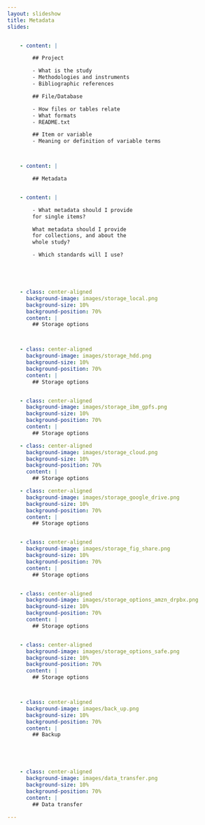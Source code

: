 ```yaml
---
layout: slideshow
title: Metadata
slides:


    - content: |

        ## Project

        - What is the study
        - Methodologies and instruments
        - Bibliographic references

        ## File/Database

        - How files or tables relate
        - What formats
        - README.txt

        ## Item or variable
        - Meaning or definition of variable terms



    - content: |

        ## Metadata


    - content: |

        - What metadata should I provide
        for single items?

        What metadata should I provide
        for collections, and about the
        whole study?

        - Which standards will I use?





    - class: center-aligned
      background-image: images/storage_local.png
      background-size: 10%
      background-position: 70%
      content: |
        ## Storage options



    - class: center-aligned
      background-image: images/storage_hdd.png
      background-size: 10%
      background-position: 70%
      content: |
        ## Storage options


    - class: center-aligned
      background-image: images/storage_ibm_gpfs.png
      background-size: 10%
      background-position: 70%
      content: |
        ## Storage options

    - class: center-aligned
      background-image: images/storage_cloud.png
      background-size: 10%
      background-position: 70%
      content: |
        ## Storage options

    - class: center-aligned
      background-image: images/storage_google_drive.png
      background-size: 10%
      background-position: 70%
      content: |
        ## Storage options


    - class: center-aligned
      background-image: images/storage_fig_share.png
      background-size: 10%
      background-position: 70%
      content: |
        ## Storage options


    - class: center-aligned
      background-image: images/storage_options_amzn_drpbx.png
      background-size: 10%
      background-position: 70%
      content: |
        ## Storage options


    - class: center-aligned
      background-image: images/storage_options_safe.png
      background-size: 10%
      background-position: 70%
      content: |
        ## Storage options



    - class: center-aligned
      background-image: images/back_up.png
      background-size: 10%
      background-position: 70%
      content: |
        ## Backup





    - class: center-aligned
      background-image: images/data_transfer.png
      background-size: 10%
      background-position: 70%
      content: |
        ## Data transfer

---
```


